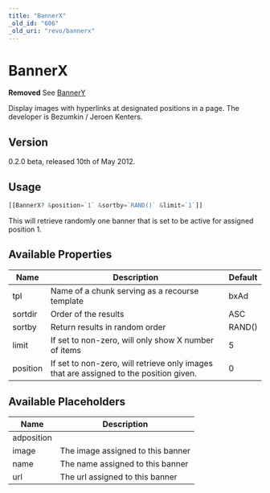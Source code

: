 ```yaml
---
title: "BannerX"
_old_id: "606"
_old_uri: "revo/bannerx"
---
```


# BannerX

**Removed**
See [BannerY](extras/bannery "BannerY")

Display images with hyperlinks at designated positions in a page. The developer is Bezumkin / Jeroen Kenters.

## Version

0.2.0 beta, released 10th of May 2012.

## Usage

``` php
[[BannerX? &position=`1` &sortby=`RAND()` &limit=`1`]]
```

This will retrieve randomly one banner that is set to be active for assigned position 1.

## Available Properties

| Name     | Description                                                                            | Default |
| -------- | -------------------------------------------------------------------------------------- | ------- |
| tpl      | Name of a chunk serving as a recourse template                                         | bxAd    |
| sortdir  | Order of the results                                                                   | ASC     |
| sortby   | Return results in random order                                                         | RAND()  |
| limit    | If set to non-zero, will only show X number of items                                   | 5       |
| position | If set to non-zero, will retrieve only images that are assigned to the position given. | 0       |

## Available Placeholders

| Name       | Description                       |
| ---------- | --------------------------------- |
| adposition |                                   |
| image      | The image assigned to this banner |
| name       | The name assigned to this banner  |
| url        | The url assigned to this banner   |
